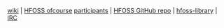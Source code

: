 
[wiki](https://github.com/ritjoe/hfoss/wiki) | [HFOSS ofcourse](http://hfoss.rocfoss.org) [participants](http://hfoss.rocfoss.org/participants) | [HFOSS GitHub repo](https://github.com/ritjoe/hfoss) | [hfoss-library](https://github.com/ritjoe/hfoss-library) | [IRC](http://webchat.freenode.net/?&channels=rit-foss)